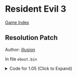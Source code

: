 # Resident Evil 3

[Game Index](README.md#games)

## Resolution Patch

Author: [illusion](https://github.com/illusion0001)

In file `eboot.bin`

<details>
<summary>Code for 1.05 (Click to Expand)</summary>

```
0x30A09FC 1F 85 2B 3F
# 67% of 1920x1080 or 2880x1620
# 1920x1080 => 1280x720
# 2880x1620 => 1920x1080
# 00 00 80 3F = 1.00f (default)
# 1F 85 2B 3F = 0.67f
```

</details>
